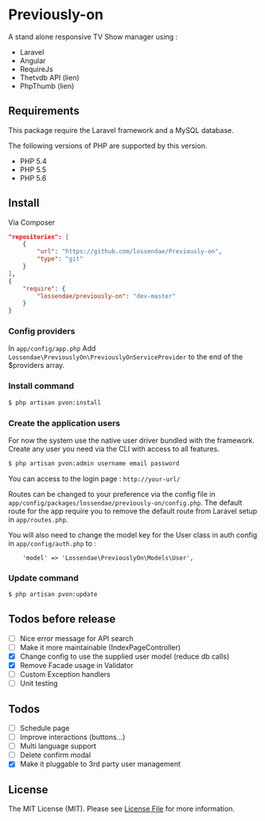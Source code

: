 Previously-on
=============

A stand alone responsive TV Show manager using :

* Laravel
* Angular
* RequireJs
* Thetvdb API (lien)
* PhpThumb (lien)

## Requirements

This package require the Laravel framework and a MySQL database.

The following versions of PHP are supported by this version.

* PHP 5.4
* PHP 5.5
* PHP 5.6

## Install

Via Composer

``` json
"repositories": [
    {
        "url": "https://github.com/lossendae/Previously-on",
        "type": "git"
    }
],
{
    "require": {
        "lossendae/previously-on": "dev-master"
    }
}
```

### Config providers

In `app/config/app.php`
Add `Lossendae\PreviouslyOn\PreviouslyOnServiceProvider` to the end of the $providers array.

### Install command

``` bash
$ php artisan pvon:install
```

### Create the application users

For now the system use the native user driver bundled with the framework.
Create any user you need via the CLI with access to all features.

``` bash
$ php artisan pvon:admin username email password
```

You can access to the login page : `http://your-url/`

Routes can be changed to your preference via the config file in `app/config/packages/lossendae/previously-on/config.php`.
The default route for the app require you to remove the default route from Laravel setup in `app/routes.php`.

You will also need to change the model key for the User class in auth config in `app/config/auth.php` to :

```
    'model' => 'Lossendae\PreviouslyOn\Models\User',
```

### Update command

``` bash
$ php artisan pvon:update
```

## Todos before release

- [ ] Nice error message for API search
- [ ] Make it more maintainable (IndexPageController)
- [x] Change config to use the supplied user model (reduce db calls)
- [x] Remove Facade usage in Validator
- [ ] Custom Exception handlers
- [ ] Unit testing

## Todos

- [ ] Schedule page
- [ ] Improve interactions (buttons...)
- [ ] Multi language support
- [ ] Delete confirm modal
- [x] Make it pluggable to 3rd party user management

## License

The MIT License (MIT). Please see [License File](https://github.com/thephpleague/fractal/blob/master/LICENSE) for more information.
